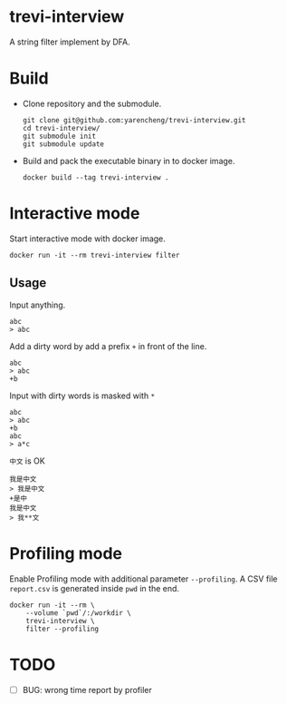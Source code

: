 # trevi-interview

A string filter implement by DFA.

# Build

* Clone repository and the submodule.

    ```
    git clone git@github.com:yarencheng/trevi-interview.git
    cd trevi-interview/
    git submodule init
    git submodule update
    ```

* Build and pack the executable binary in to docker image.

    `docker build --tag trevi-interview .`

# Interactive mode

Start interactive mode with docker image.

`docker run -it --rm trevi-interview filter`

## Usage

Input anything.

```
abc
> abc
```

Add a dirty word by add a prefix `+` in front of the line.

```
abc
> abc
+b
```

Input with dirty words is masked with `*`

```
abc
> abc
+b
abc
> a*c
```

`中文` is OK

```
我是中文
> 我是中文
+是中
我是中文
> 我**文
```

# Profiling mode

Enable Profiling mode with additional parameter `--profiling`.
A CSV file `report.csv` is generated inside `pwd` in the end.

```
docker run -it --rm \
    --volume `pwd`/:/workdir \
    trevi-interview \
    filter --profiling
```

# TODO

- [ ] BUG: wrong time report by profiler